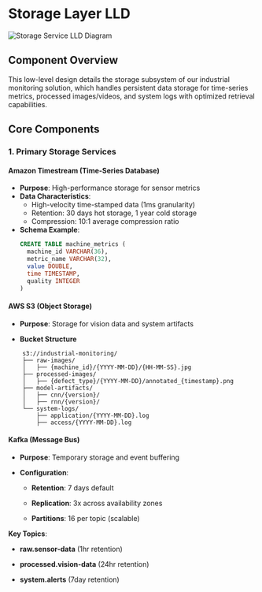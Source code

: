 # Storage Layer LLD

![Storage Service LLD Diagram](LLD-storage.jpg)

## Component Overview

This low-level design details the storage subsystem of our industrial monitoring solution, which handles persistent data storage for time-series metrics, processed images/videos, and system logs with optimized retrieval capabilities.

## Core Components

### 1. Primary Storage Services

#### Amazon Timestream (Time-Series Database)
- **Purpose**: High-performance storage for sensor metrics
- **Data Characteristics**:
  - High-velocity time-stamped data (1ms granularity)
  - Retention: 30 days hot storage, 1 year cold storage
  - Compression: 10:1 average compression ratio
- **Schema Example**:
  ```sql
  CREATE TABLE machine_metrics (
    machine_id VARCHAR(36),
    metric_name VARCHAR(32),
    value DOUBLE,
    time TIMESTAMP,
    quality INTEGER
  )
  ```
#### AWS S3 (Object Storage)
- **Purpose**: Storage for vision data and system artifacts

- **Bucket Structure**
```
    s3://industrial-monitoring/
    ├── raw-images/
    │   ├── {machine_id}/{YYYY-MM-DD}/{HH-MM-SS}.jpg
    ├── processed-images/
    │   ├── {defect_type}/{YYYY-MM-DD}/annotated_{timestamp}.png
    ├── model-artifacts/
    │   ├── cnn/{version}/
    │   ├── rnn/{version}/
    └── system-logs/
        ├── application/{YYYY-MM-DD}.log
        ├── access/{YYYY-MM-DD}.log
```

#### Kafka (Message Bus)
- **Purpose**: Temporary storage and event buffering

- **Configuration**:

    - **Retention**: 7 days default

    - **Replication**: 3x across availability zones

    - **Partitions**: 16 per topic (scalable)

**Key Topics**:

- **raw.sensor-data** (1hr retention)

- **processed.vision-data** (24hr retention)

- **system.alerts** (7day retention)

